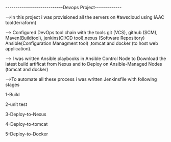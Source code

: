 ----------------------------Devops Project-------------

-->In this project i was provisioned all the servers on #awscloud  using IAAC tool(terraform)

--> Configured DevOps tool chain with the tools git (VCS), github (SCM), Maven(Buildtool), jenkins(CI/CD tool),nexus (Software Repository) Ansible(Configuration Managment tool) ,tomcat and docker (to host web application).

--> I was written Ansible playbooks in Ansible Control Node to Download the latest build artificat from Nexus and to Deploy on Ansible-Managed Nodes (tomcat and docker) 

-->To automate all these process i was written Jenkinsfile with following stages

1-Build

2-unit test

3-Deploy-to-Nexus

4-Deploy-to-tomcat

5-Deploy-to-Docker
